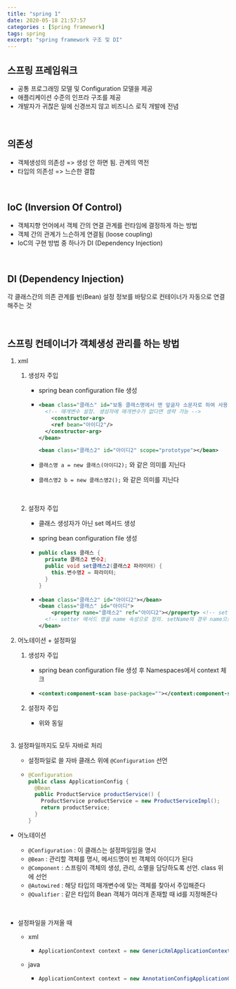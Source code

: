 ```yaml
---
title: "spring 1"
date: 2020-05-18 21:57:57
categories : [Spring framework]
tags: spring
excerpt: "spring framework 구조 및 DI"
---
```


## 스프링 프레임워크

- 공통 프로그래밍 모델 및 Configuration 모델을 제공
- 애플리케이션 수준의 인프라 구조를 제공
- 개발자가 귀찮은 일에 신경쓰지 않고 비즈니스 로직 개발에 전념

<br>

## 의존성

- 객체생성의 의존성 => 생성 안 하면 됨. 관계의 역전
- 타입의 의존성 => 느슨한 결합

<br>

## IoC (Inversion Of Control)

- 객체지향 언어에서 객체 간의 연결 관계를 런타임에 결정하게 하는 방법
- 객체 간의 관계가 느슨하게 연결됨 (loose coupling)
- IoC의 구현 방법 중 하나가 DI (Dependency Injection)

<br>

## DI (Dependency Injection)

각 클래스간의 의존 관계를 빈(Bean) 설정 정보를 바탕으로 컨테이너가 자동으로 연결해주는 것

<br>

## 스프링 컨테이너가 객체생성 관리를 하는 방법

1. xml

   1. 생성자 주입

      - spring bean configuration file 생성

      - ```xml
        <bean class="클래스" id="보통 클래스명에서 맨 앞글자 소문자로 하여 사용">
          <!-- 매개변수 설정. 생성자에 매개변수가 없다면 생략 가능 -->
        	<constructor-arg>
          	<ref bean="아이디2"/>
          </constructor-arg>
        </bean>
        
        <bean class="클래스2" id="아이디2" scope="prototype"></bean>
        ```

      - `클래스명 a = new 클래스(아이디2);` 와 같은 의미를 지닌다

      - `클래스명2 b = new 클래스명2();` 와 같은 의미를 지닌다 

      <br>

   2. 설정자 주입

      - 클래스 생성자가 아닌 set 메서드 생성

      - spring bean configuration file 생성

      - ```java
        public class 클래스 {
          private 클래스2 변수2;
          public void set클래스2(클래스2 파라미터) {
            this.변수명2 = 파라미터;
          }
        }
        ```

      - ```xml
        <bean class="클래스2" id="아이디2"></bean>
        <bean class="클래스" id="아이디">
        	<property name="클래스2" ref="아이디2"></property> <!-- setter 메서드 정의 -->
          <!-- setter 메서드 명을 name 속성으로 정의. setName의 경우 name으로 정의 -->
        </bean>
        ```

2. 어노테이션 + 설정파일

   1. 생성자 주입

      - spring bean configuration file 생성 후 Namespaces에서 context 체크

      - ```xml
        <context:component-scan base-package=""></context:component-scan>
        ```

   2. 설정자 주입

      - 위와 동일 

   <br>

3. 설정파일까지도 모두 자바로 처리

   - 설정파일로 쓸 자바 클래스 위에 `@Configuration` 선언

   - ```java
     @Configuration
     public class ApplicationConfig {
       @Bean
       public ProductService productService() {
         ProductService productService = new ProductServiceImpl();
         return productService;
       }
     }
     ```



- 어노테이션

  - `@Configuration` : 이 클래스는 설정파일임을 명시
  - `@Bean` : 관리할 객체를 명시, 메서드명이 빈 객체의 아이디가 된다
  - `@Component` : 스프링이 객체의 생성, 관리, 소멸을 담당하도록 선언. class 위에 선언
  - `@Autowired` : 해당 타입의 매개변수에 맞는 객체를 찾아서 주입해준다
  - `@Qualifier` : 같은 타입의 Bean 객체가 여러개 존재할 때 id를 지정해준다

<br>

- 설정파일을 가져올 때

  - xml

    - ```java
      ApplicationContext context = new GenericXmlApplicationContext(".xml");
      ```

  - java

    - ```java
      ApplicationContext context = new AnnotationConfigApplicationContext(ApplicationConfig.class);
      ```
